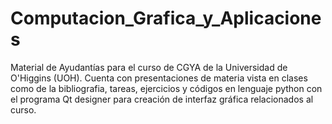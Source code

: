 # Computacion_Grafica_y_Aplicaciones
Material de Ayudantías para el curso de CGYA de la Universidad de O'Higgins (UOH). Cuenta con presentaciones de materia vista en clases como de la bibliografia, tareas, ejercicios y códigos en lenguaje python con el programa Qt designer para creación de interfaz gráfica relacionados al curso.
